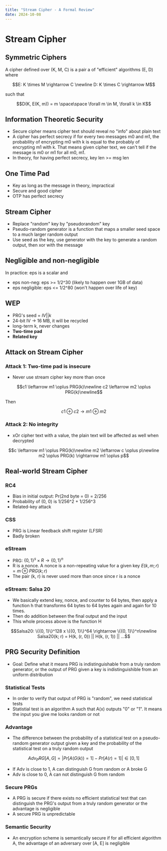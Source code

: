 ```yaml
---
title: "Stream Cipher - A Formal Review"
date: 2024-10-08
---
```


# Stream Cipher
## Symmetric Ciphers
A cipher defined over (K, M, C) is a pair a of "efficient" algorithms (E, D) where
```math
E: K \times M \rightarrow C \newline  
D: K \times C \rightarrow M
```
such that 
```math
D(K, E(K, m)) = m \space\space \forall m \in M, \forall k \in K
```

## Information Theoretic Security
- Secure cipher means cipher text should reveal no "info" about plain text
- A cipher has perfect secrecy if for every two messages m0 and m1, the probability of encrypting m0 with k is equal to the probably of encrypting m1 with k. That means given cipher text, we can't tell if the message is m0 or m1 for all m0, m1.
- In theory, for having perfect secrecy, key len >= msg len

## One Time Pad
- Key as long as the message in theory, impractical
- Secure and good cipher
- OTP has perfect secrecy

## Stream Cipher
- Replace "random" key by "pseudorandom" key
- Pseudo-random generator is a function that maps a smaller seed space to a much larger random output
- Use seed as the key, use generator with the key to generate a random output, then xor with the message

## Negligible and non-negligible
In practice: eps is a scalar and
- eps non-neg: eps >= 1/2^30 (likely to happen over 1GB of data)
- eps negligible: eps <= 1/2^80 (won't happen over life of key)

## WEP
- PRG's seed = $IV || k$
- 24-bit IV -> 16 MB, it will be recycled
- long-term k, never changes
- **Two-time pad**
- **Related key**

## Attack on Stream Cipher
### Attack 1: Two-time pad is insecure
- Never use stream cipher key more than once
```math
c1 \leftarrow m1 \oplus PRG(k)\newline
c2 \leftarrow m2 \oplus PRG(k)\newline
```
Then 
```math
c1 \oplus c2 \rightarrow m1 \oplus m2
```
### Attack 2: No integrity
- xOr cipher text with a value, the plain text will be affected as well when decrypted
```math
c \leftarrow m1 \oplus PRG(k)\newline
m2 \leftarrow c \oplus p\newline
m2 \oplus PRG(k) \rightarrow m1 \oplus p
```
## Real-world Stream Cipher
### RC4
- Bias in initial output: Pr(2nd byte = 0) = 2/256
- Probability of (0, 0) is 1/256^2 + 1/256^3
- Related-key attack

### CSS
- PRG is Linear feedback shift register (LFSR)
- Badly broken

### eStream
- PRG: $\{{0, 1}\}^s \times R \rightarrow \{{0, 1}\}^n$
- R is a nonce. A nonce is a non-repeating value for a given key $E(k, m ; r) = m \oplus PRG(k; r)$
- The pair (k, r) is never used more than once since r is a nonce

### eStream: Salsa 20
- We basically extend key, nonce, and counter to 64 bytes, then apply a function h that transforms 64 bytes to 64 bytes again and again for 10 times.
- Then do addition between the final output and the input
- This whole process above is the function H
```math
Salsa20: \{{0, 1}\}^128 x \{{0, 1}\}^64 \rightarrow \{{0, 1}\}^n\newline
Salsa20(k; r) = H(k, (r, 0)) || H(k, (r, 1)) || ...
```

## PRG Security Definition
- Goal: Define what it means PRG is indistinguishable from a truly random generator, or the output of PRG given a key is indistinguishible from an uniform distribution

### Statistical Tests
- In order to verify that output of PRG is "random", we need statistical tests
- Statistial test is an algorithm A such that A(x) outputs "0" or "1". It means the input you give me looks random or not

### Advantage
- The difference between the probability of a statistical test on a pseudo-random generator output given a key and the probability of the statistical test on a truly random output
```math
Adv_PRG[A, G] = |Pr[A(G(k)) = 1] - Pr[A(r) = 1]| \in [0, 1]
```
- If Adv is close to 1, A can distinguish G from random or A broke G
- Adv is close to 0, A can not distinguish G from random

### Secure PRGs
- A PRG is secure if there exists no efficient statistical test that can distinguish the PRG's output from a truly random generator or the advantage is negligible
- A secure PRG is unpredictable

### Semantic Security
- An encryption scheme is semantically secure if for all efficient algorithm A, the advantage of an adversary over [A, E] is negligible